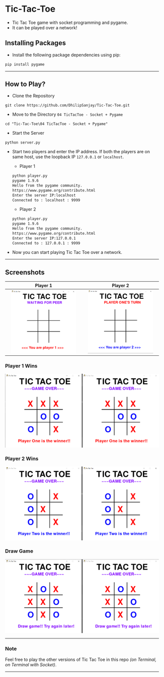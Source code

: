 # Tic-Tac-Toe
- Tic Tac Toe game with socket programming and pygame.
- It can be played over a network!

## Installing Packages
- Install the following package dependencies using pip:
```ps
pip install pygame
```

---

## How to Play?
- Clone the Repository
```
git clone https://github.com/DhilipSanjay/Tic-Tac-Toe.git
```
- Move to the Directory `04 TicTacToe - Socket + Pygame`
```
cd "Tic-Tac-Toe\04 TicTacToe - Socket + Pygame"
```
- Start the Server
```
python server.py
```
- Start two players and enter the IP address. If both the players are on same host, use the loopback IP `127.0.0.1` or `localhost`.
    - Player 1
    ```
    python player.py
    pygame 1.9.6
    Hello from the pygame community. https://www.pygame.org/contribute.html
    Enter the server IP:localhost
    Connected to : localhost : 9999
    ```

    - Player 2
    ```
    python player.py
    pygame 1.9.6
    Hello from the pygame community. https://www.pygame.org/contribute.html
    Enter the server IP:127.0.0.1
    Connected to : 127.0.0.1 : 9999
    ```
- Now you can start playing Tic Tac Toe over a network.

---

## Screenshots
Player 1         |  Player 2
:-------------------------:|:-------------------------:
<img src="images/Player1.png" width="90%"> | <img src="images/Player2.png" width="90%">

### Player 1 Wins
![Player 1 Wins](images/Player1Wins.png)

### Player 2 Wins
![Player 2 Wins](images/Player2Wins.png)

### Draw Game
![Draw Game](images/DrawGame.png)

---

### Note
Feel free to play the other versions of Tic Tac Toe in this repo *(on Terminal, on Terminal with Socket)*.

---
